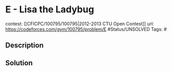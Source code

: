 # E - Lisa the Ladybug

contest: [[CFICPC/100795/100795|2012-2013 CTU Open Contest]]
url: https://codeforces.com/gym/100795/problem/E
#Status/UNSOLVED
Tags: #

## Description

## Solution

